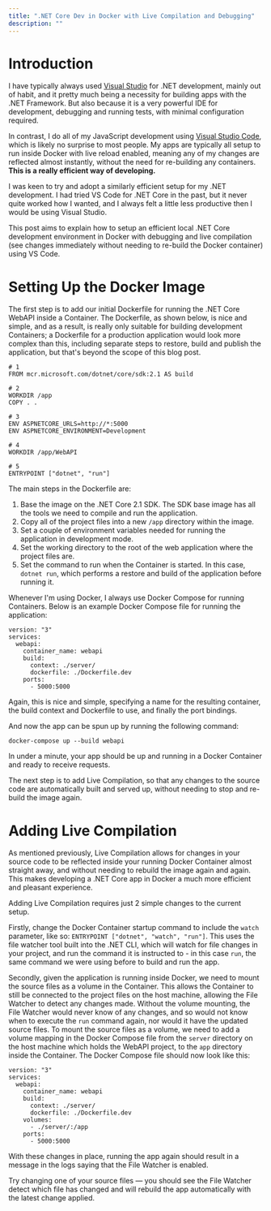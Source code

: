 ```yaml
---
title: ".NET Core Dev in Docker with Live Compilation and Debugging"
description: ""
---
```


# Introduction

I have typically always used [Visual Studio][vs-url] for .NET development, mainly out of habit, and it pretty much being
a necessity for building apps with the .NET Framework. But also because it is a very powerful IDE for development, debugging and
running tests, with minimal configuration required.

In contrast, I do all of my JavaScript development using [Visual Studio Code][vscode-url], which is likely no surprise to
most people. My apps are typically all setup to run inside Docker with live reload enabled, meaning any of my changes are
reflected almost instantly, without the need for re-building any containers. **This is a really efficient way of developing.**

I was keen to try and adopt a similarly efficient setup for my .NET development. I had tried VS Code for .NET Core in the
past, but it never quite worked how I wanted, and I always felt a little less productive then I would be using Visual Studio.

This post aims to explain how to setup an efficient local .NET Core development environment in Docker with debugging and
live compilation (see changes immediately without needing to re-build the Docker container) using VS Code.

# Setting Up the Docker Image

The first step is to add our initial Dockerfile for running the .NET Core WebAPI inside a Container. The Dockerfile, as shown below, is nice and simple, and as a result, is really only suitable for building development Containers; a Dockerfile for a production application would look more complex than this, including separate steps to restore, build and publish the application, but that's beyond the scope of this blog post.

```
# 1
FROM mcr.microsoft.com/dotnet/core/sdk:2.1 AS build

# 2
WORKDIR /app
COPY . .

# 3
ENV ASPNETCORE_URLS=http://*:5000
ENV ASPNETCORE_ENVIRONMENT=Development

# 4
WORKDIR /app/WebAPI

# 5
ENTRYPOINT ["dotnet", "run"]
```

The main steps in the Dockerfile are:

1. Base the image on the .NET Core 2.1 SDK. The SDK base image has all the tools we need to compile and run the application.
1. Copy all of the project files into a new `/app` directory within the image.
1. Set a couple of environment variables needed for running the application in development mode.
1. Set the working directory to the root of the web application where the project files are.
1. Set the command to run when the Container is started. In this case, `dotnet run`, which performs a restore and build of the application before running it.

Whenever I'm using Docker, I always use Docker Compose for running Containers. Below is an example Docker Compose file for running the application:

```
version: "3"
services:
  webapi:
    container_name: webapi
    build:
      context: ./server/
      dockerfile: ./Dockerfile.dev
    ports:
      - 5000:5000
```

Again, this is nice and simple, specifying a name for the resulting container, the build context and Dockerfile to use, and finally the port bindings.

And now the app can be spun up by running the following command:

```
docker-compose up --build webapi
```

In under a minute, your app should be up and running in a Docker Container and ready to receive requests.

The next step is to add Live Compilation, so that any changes to the source code are automatically built and served up, without needing to stop and re-build the image again.

# Adding Live Compilation

As mentioned previously, Live Compilation allows for changes in your source code to be reflected inside your running Docker Container almost straight away, and without needing to rebuild the image again and again. This makes developing a .NET Core app in Docker a much more efficient and pleasant experience.

Adding Live Compilation requires just 2 simple changes to the current setup.

Firstly, change the Docker Container startup command to include the `watch` parameter, like so: `ENTRYPOINT ["dotnet", "watch", "run"]`. This uses the file watcher tool built into the .NET CLI, which will watch for file changes in your project, and run the command it is instructed to - in this case `run`, the same command we were using before to build and run the app.

Secondly, given the application is running inside Docker, we need to mount the source files as a volume in the Container. This allows the Container to still be connected to the project files on the host machine, allowing the File Watcher to detect any changes made. Without the volume mounting, the File Watcher would never know of any changes, and so would not know when to execute the `run` command again, nor would it have the updated source files. To mount the source files as a volume, we need to add a volume mapping in the Docker Compose file from the `server` directory on the host machine which holds the WebAPI project, to the `app` directory inside the Container. The Docker Compose file should now look like this:

```
version: "3"
services:
  webapi:
    container_name: webapi
    build:
      context: ./server/
      dockerfile: ./Dockerfile.dev
    volumes:
      - ./server/:/app
    ports:
      - 5000:5000
```

With these changes in place, running the app again should result in a message in the logs saying that the File Watcher is enabled.

Try changing one of your source files &mdash; you should see the File Watcher detect which file has changed and will rebuild the app automatically with the latest change applied.

[vscode-url]: https://code.visualstudio.com/
[vs-url]: https://visualstudio.microsoft.com/vs/
